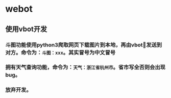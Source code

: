 # webot



## 使用vbot开发

### 斗图功能使用python3爬取网页下载图片到本地，再由vbot发送到对方。命令为：`斗图：xxx`。其实冒号为中文冒号

### 拥有天气查询功能，命令为：`天气：浙江省杭州市`。省市写全否则会出现bug。




### 放弃开发。
